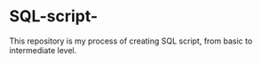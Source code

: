 # SQL-script-
This repository is my process of creating SQL script, from basic to intermediate level.
